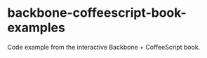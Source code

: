 backbone-coffeescript-book-examples
===================================

Code example from the interactive Backbone + CoffeeScript book.